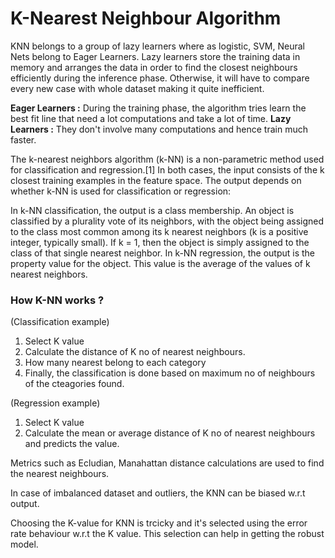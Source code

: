 # K-Nearest Neighbour Algorithm

KNN belongs to a group of lazy learners where as logistic, SVM, Neural Nets belong to Eager Learners. Lazy learners store the training data in memory and arranges the data in order to find the closest neighbours efficiently during the inference phase. Otherwise, it will have to compare every new case with whole dataset making it quite inefficient.

**Eager Learners :** During the training phase, the algorithm tries learn the best fit line that need a lot computations and take a lot of time.
**Lazy Learners :** They don't involve many computations and hence train much faster.

The k-nearest neighbors algorithm (k-NN) is a non-parametric method used for classification and regression.[1] In both cases, the input consists of the k closest training examples in the feature space. The output depends on whether k-NN is used for classification or regression:

In k-NN classification, the output is a class membership. An object is classified by a plurality vote of its neighbors, with the object being assigned to the class most common among its k nearest neighbors (k is a positive integer, typically small). If k = 1, then the object is simply assigned to the class of that single nearest neighbor.
In k-NN regression, the output is the property value for the object. This value is the average of the values of k nearest neighbors.


### How K-NN works ?
(Classification example)
1.  Select K value
2.  Calculate the distance of K no of nearest neighbours.
3.  How many nearest belong to each category
4.  Finally, the classification is done based on maximum no of neighbours of the cteagories found.


(Regression example)
1.  Select K value
2.  Calculate the mean or average distance of K no of nearest neighbours and predicts the value.

Metrics such as Ecludian, Manahattan distance calculations are used to find the nearest neighbours.

In case of imbalanced dataset and outliers, the KNN can be biased w.r.t output.

Choosing the K-value for KNN is trcicky and it's selected using the error rate behaviour w.r.t the K value. This selection can help in getting the robust model.

